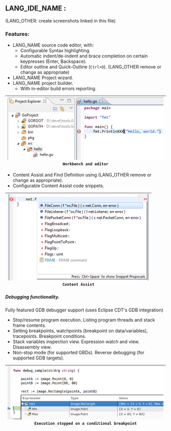 ## LANG_IDE_NAME :

(LANG_OTHER: create screenshots linked in this file)

### Features:

 * LANG_NAME source code editor, with:
   * Configurable Syntax highlighting. 
   * Automatic indent/de-indent and brace completion on certain keypresses (Enter, Backspace).
   * Editor outline and Quick-Outline (`Ctrl+O`). (LANG_OTHER remove or change as appropriate)
 * LANG_NAME Project wizard.
 * LANG_NAME project builder.
   * With in-editor build errors reporting.

| [![sample_basic](screenshots/sample_basic.thumb.png)](screenshots/sample_basic.png?raw=true)<br/>`Workbench and editor` |
|----|

 * Content Assist and Find Definition using (LANG_OTHER remove or change as appropriate).
 * Configurable Content Assist code snippets.

| [![sample_basic](screenshots/Feature_ContentAssist.thumb.png)](screenshots/Feature_ContentAssist.png?raw=true)<br/>`Content Assist` |
|----| 
   
##### Debugging functionality. 
Fully featured GDB debugger support (uses Eclipse CDT's GDB integration)
  * Stop/resume program execution. Listing program threads and stack frame contents.
  * Setting breakpoints, watchpoints (breakpoint on data/variables), tracepoints. Breakpoint conditions.
  * Stack variables inspection view. Expression watch and view. Disassembly view.
  * Non-stop mode (for supported GBDs). Reverse debugging (for supported GDB targets).

| [![sample_debug1](screenshots/sample_debug.thumb.png)](screenshots/sample_debug.png?raw=true)<br/>`Execution stopped on a conditional breakpoint` |
|----|